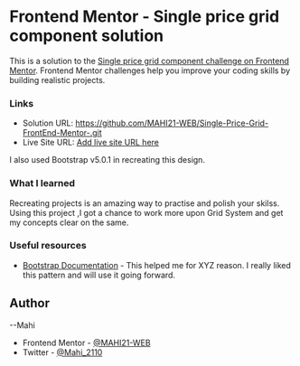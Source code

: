 # Frontend Mentor - Single price grid component solution

This is a solution to the [Single price grid component challenge on Frontend Mentor](https://www.frontendmentor.io/challenges/single-price-grid-component-5ce41129d0ff452fec5abbbc). Frontend Mentor challenges help you improve your coding skills by building realistic projects. 



### Links

- Solution URL: https://github.com/MAHI21-WEB/Single-Price-Grid-FrontEnd-Mentor-.git
- Live Site URL: [Add live site URL here](https://your-live-site-url.com)

I also used Bootstrap v5.0.1 in recreating this design.

### What I learned

Recreating projects is an amazing way to practise and polish your skilss.
Using this project ,I got a chance to work more upon Grid System and get my concepts clear on the same.




### Useful resources

- [Bootstrap Documentation](https://getbootstrap.com/docs/5.0/getting-started/introduction/) - This helped me for XYZ reason. I really liked this pattern and will use it going forward.




## Author

--Mahi
- Frontend Mentor - [@MAHI21-WEB](https://www.frontendmentor.io/profile/MAHI21-WEB)
- Twitter - [@Mahi_2110](https://www.twitter.com/Mahi_2110)


